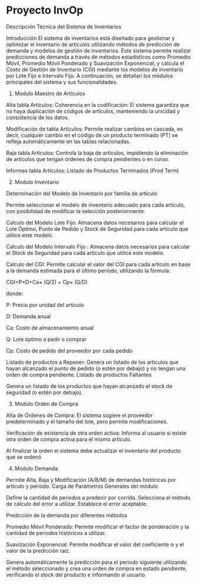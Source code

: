 
# Proyecto InvOp

Descripción Técnica del Sistema de Inventarios

Introducción
El sistema de inventarios está diseñado para gestionar y optimizar el inventario de artículos utilizando métodos de predicción de demanda y modelos de gestión de inventarios. Este sistema permite realizar predicciones de demanda a través de métodos estadísticos como Promedio Móvil, Promedio Móvil Ponderado y Suavización Exponencial, y calcula el Costo de Gestión de Inventario (CGI) mediante los modelos de inventario por Lote Fijo e Intervalo Fijo. A continuación, se detallan los módulos principales del sistema y sus funcionalidades.

1. Modulo Maestro de Artículos
   
Alta tabla Artículos:
Coherencia en la codificación: El sistema garantiza que no haya duplicación de códigos de artículos, manteniendo la unicidad y consistencia de los datos.

Modificación de tabla Artículos: Permite realizar cambios en cascada, es decir, cualquier cambio en el código de un producto terminado (PT) se refleja automáticamente en las tablas relacionadas.

Baja tabla Artículos: Controla la baja de artículos, impidiendo la eliminación de artículos que tengan órdenes de compra pendientes o en curso.

Informes tabla Artículos:
Listado de Productos Terminados (Prod Term)

2. Modulo Inventario
   
Determinación del Modelo de Inventario por familia de artículo

Permite seleccionar el modelo de inventario adecuado para cada artículo, con posibilidad de modificar la selección posteriormente.

Calculo del Modelo Lote Fijo: Almacena datos necesarios para calcular el Lote Óptimo, Punto de Pedido y Stock de Seguridad para cada artículo que utilice este modelo.

Calculo del Modelo Intervalo Fijo : Almacena datos necesarios para calcular el Stock de Seguridad para cada artículo que utilice este modelo.

Calculo del CGI: Permite calcular el valor del CGI para cada artículo en base a la demanda estimada para el último periodo, utilizando la fórmula:

CGI=P×D+Ca× (Q/2) + Cp× (Q/D)
​

donde:

P: Precio por unidad del artículo

D: Demanda anual

Ca: Costo de almacenamiento anual

Q: Lote óptimo a pedir o comprar

Cp: Costo de pedido del proveedor por cada pedido

Listado de productos a Reponer: Genera un listado de los artículos que hayan alcanzado el punto de pedido (o estén por debajo) y no tengan una orden de compra pendiente.
Listado de productos Faltantes

Genera un listado de los productos que hayan alcanzado el stock de seguridad (o estén por debajo).

3. Modulo Orden de Compra
   
Alta de Órdenes de Compra: El sistema sugiere el proveedor predeterminado y el tamaño del lote, pero permite modificaciones.

Verificación de existencia de otra orden activa: Informa al usuario si existe otra orden de compra activa para el mismo artículo.

Al finalizar la orden el sistema debe actualizar el inventario del producto que se ordenó

4. Modulo Demanda

Permite Alta, Baja y Modificación (A/B/M) de demandas históricas por artículo y periodo.
Carga de Parámetros Generales del módulo

Define la cantidad de periodos a predecir por corrida.
Selecciona el método de cálculo del error a utilizar.
Establece el error aceptable.

Predicción de la demanda por diferentes métodos

Promedio Móvil Ponderado: Permite modificar el factor de ponderación y la cantidad de periodos históricos a utilizar.

Suavización Exponencial: Permite modificar el valor del coeficiente
α y el valor de la predicción raíz.

Genera automáticamente la predicción para el periodo siguiente utilizando el método seleccionado y crea una orden de compra en estado pendiente, verificando el stock del producto e informando al usuario.
